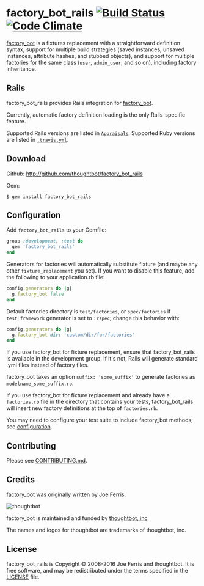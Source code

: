 # factory_bot_rails [![Build Status][ci-image]][ci] [![Code Climate][grade-image]][grade]

[factory_bot][fb] is a fixtures replacement with a straightforward definition
syntax, support for multiple build strategies (saved instances, unsaved
instances, attribute hashes, and stubbed objects), and support for multiple
factories for the same class (`user`, `admin_user`, and so on), including factory
inheritance.

## Rails

factory_bot_rails provides Rails integration for [factory_bot][fb].

Currently, automatic factory definition loading is the only Rails-specific feature.

Supported Rails versions are listed in [`Appraisals`](Appraisals). Supported
Ruby versions are listed in [`.travis.yml`](.travis.yml).

## Download

Github: http://github.com/thoughtbot/factory_bot_rails

Gem:

    $ gem install factory_bot_rails

## Configuration

Add `factory_bot_rails` to your Gemfile:

```ruby
group :development, :test do
  gem 'factory_bot_rails'
end
```

Generators for factories will automatically substitute fixture (and maybe any other
`fixture_replacement` you set). If you want to disable this feature, add the
following to your application.rb file:

```ruby
config.generators do |g|
  g.factory_bot false
end
```

Default factories directory is `test/factories`, or `spec/factories` if
`test_framework` generator is set to `:rspec`; change this behavior with:

```ruby
config.generators do |g|
  g.factory_bot dir: 'custom/dir/for/factories'
end
```

If you use factory_bot for fixture replacement, ensure that
factory_bot_rails is available in the development group. If it's not, Rails
will generate standard .yml files instead of factory files.

factory_bot takes an option `suffix: 'some_suffix'` to generate factories as
`modelname_some_suffix.rb`.

If you use factory_bot for fixture replacement and already have a
`factories.rb` file in the directory that contains your tests,
factory_bot_rails will insert new factory definitions at the top of
`factories.rb`.

You may need to configure your test suite to include factory_bot methods; see
[configuration](https://github.com/thoughtbot/factory_bot/blob/master/GETTING_STARTED.md#configure-your-test-suite).

## Contributing

Please see [CONTRIBUTING.md](CONTRIBUTING.md).

## Credits

[factory_bot][fb] was originally written by Joe Ferris.

![thoughtbot](http://thoughtbot.com/images/tm/logo.png)

factory_bot is maintained and funded by [thoughtbot, inc](http://thoughtbot.com/community)

The names and logos for thoughtbot are trademarks of thoughtbot, inc.

## License

factory_bot_rails is Copyright © 2008-2016 Joe Ferris and thoughtbot. It is free
software, and may be redistributed under the terms specified in the
[LICENSE](LICENSE) file.

[fb]: https://github.com/thoughtbot/factory_bot
[ci]: http://travis-ci.org/thoughtbot/factory_bot_rails?branch=master
[ci-image]: https://secure.travis-ci.org/thoughtbot/factory_bot_rails.png
[grade]: https://codeclimate.com/github/thoughtbot/factory_bot_rails
[grade-image]: https://codeclimate.com/github/thoughtbot/factory_bot_rails.png
